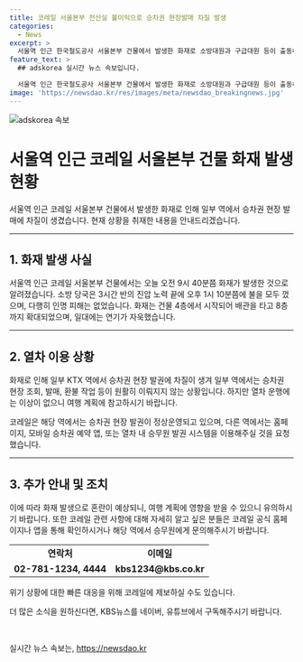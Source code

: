 ```yaml
---
title: 코레일 서울본부 전산실 불이익으로 승차권 현장발매 차질 발생
categories:
  - News
excerpt: >
  서울역 인근 한국철도공사 서울본부 건물에서 발생한 화재로 소방대원과 구급대원 등이 출동하여 3시간 반 만에 불을 껐습니다. 화재로 일부 역에서 승차권 발매에 차질이 생겼으나, 열차 운행에는 영향이 없었습니다. 코레일은 홈페이지, 모바일 앱, 또는 열차 내 승무원 발권 시스템을 통해 승차권 발매를 요청했습니다. 인명피해는 없었으며, 현재 기사 전달드렸습니다.
feature_text: >
  ## adskorea 실시간 뉴스 속보입니다.

  서울역 인근 한국철도공사 서울본부 건물에서 발생한 화재로 소방대원과 구급대원 등이 출동하여 3시간 반 만에 불을 껐습니다. 화재로 일부 역에서 승차권 발매에 차질이 생겼으나, 열차 운행에는 영향이 없었습니다. 코레일은 홈페이지, 모바일 앱, 또는 열차 내 승무원 발권 시스템을 통해 승차권 발매를 요청했습니다. 인명피해는 없었으며, 현재 기사 전달드렸습니다.
image: 'https://newsdao.kr/res/images/meta/newsdao_breakingnews.jpg'
---
```


<p><img src="https://newsdao.kr/res/images/meta/newsdao_breakingnews.jpg" alt="adskorea 속보" /></p>

<h1>서울역 인근 코레일 서울본부 건물 화재 발생 현황</h1>

<p data-ke-size="size16">서울역 인근 코레일 서울본부 건물에서 발생한 화재로 인해 일부 역에서 승차권 현장 발매에 차질이 생겼습니다. 현재 상황을 취재한 내용을 안내드리겠습니다.</p>

<hr>

<h2 data-ke-size="size26">1. 화재 발생 사실</h2>

<p data-ke-size="size16">서울역 인근 코레일 서울본부 건물에서는 오늘 오전 9시 40분쯤 화재가 발생한 것으로 알려졌습니다. 소방 당국은 3시간 반의 진압 노력 끝에 오후 1시 10분쯤에 불을 모두 껐으며, 다행히 인명 피해는 없었습니다. 화재는 건물 4층에서 시작되어 배관을 타고 8층까지 확대되었으며, 일대에는 연기가 자욱했습니다.</p>

<hr>

<h2 data-ke-size="size26">2. 열차 이용 상황</h2>

<p data-ke-size="size16">화재로 인해 일부 KTX 역에서 승차권 현장 발권에 차질이 생겨 일부 역에서는 승차권 현장 조회, 발매, 환불 작업 등이 원활히 이뤄지지 않는 상황입니다. 하지만 열차 운행에는 이상이 없으니 여행 계획에 참고하시기 바랍니다.</p>

<p data-ke-size="size16">코레일은 해당 역에서는 승차권 현장 발권이 정상운영되고 있으며, 다른 역에서는 홈페이지, 모바일 승차권 예약 앱, 또는 열차 내 승무원 발권 시스템을 이용해주실 것을 요청했습니다.</p>

<hr>

<h2 data-ke-size="size26">3. 추가 안내 및 조치</h2>

<p data-ke-size="size16">이에 따라 화재 발생으로 혼란이 예상되니, 여행 계획에 영향을 받을 수 있으니 유의하시기 바랍니다. 또한 코레일 관련 사항에 대해 자세히 알고 싶은 분들은 코레일 공식 홈페이지나 앱을 통해 확인하시거나 해당 역에서 승무원에게 문의해주시기 바랍니다.</p>

<table>
    <tr>
        <td style="text-align: center; height: 17px;"><b>연락처</b></td>
        <td style="text-align: center; height: 17px;"><b>이메일</b></td>
    </tr>
    <tr>
        <td style="text-align: center; height: 17px;"><b>02-781-1234, 4444</b></td>
        <td style="text-align: center; height: 17px;"><b>kbs1234@kbs.co.kr</b></td>
    </tr>
</table>

<p data-ke-size="size16">위기 상황에 대한 빠른 대응을 위해 코레일에 제보하실 수도 있습니다.</p>

<p data-ke-size="size16">더 많은 소식을 원하신다면, KBS뉴스를 네이버, 유튜브에서 구독해주시기 바랍니다.</p>

<p data-ke-size="size16">&nbsp;</p>
실시간 뉴스 속보는, <a href="https://newsdao.kr" rel="dofollow">https://newsdao.kr</a>


